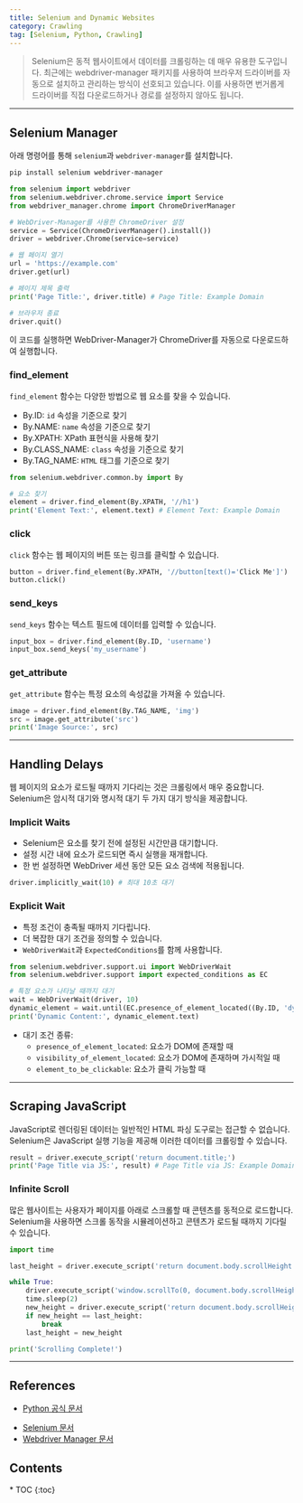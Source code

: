 ```yaml
---
title: Selenium and Dynamic Websites
category: Crawling
tag: [Selenium, Python, Crawling]
---
```


> Selenium은 동적 웹사이트에서 데이터를 크롤링하는 데 매우 유용한 도구입니다. 최근에는 webdriver-manager 패키지를 사용하여 브라우저 드라이버를 자동으로 설치하고 관리하는 방식이 선호되고 있습니다. 이를 사용하면 번거롭게 드라이버를 직접 다운로드하거나 경로를 설정하지 않아도 됩니다.

---

## Selenium Manager
아래 명령어를 통해 `selenium`과 `webdriver-manager`를 설치합니다.

```bash
pip install selenium webdriver-manager
```

```python
from selenium import webdriver
from selenium.webdriver.chrome.service import Service
from webdriver_manager.chrome import ChromeDriverManager

# WebDriver-Manager를 사용한 ChromeDriver 설정
service = Service(ChromeDriverManager().install())
driver = webdriver.Chrome(service=service)

# 웹 페이지 열기
url = 'https://example.com'
driver.get(url)

# 페이지 제목 출력
print('Page Title:', driver.title) # Page Title: Example Domain

# 브라우저 종료
driver.quit()
```
이 코드를 실행하면 WebDriver-Manager가 ChromeDriver를 자동으로 다운로드하여 실행합니다.

### find_element
`find_element` 함수는 다양한 방법으로 웹 요소를 찾을 수 있습니다.
- By.ID: `id` 속성을 기준으로 찾기
- By.NAME: `name` 속성을 기준으로 찾기
- By.XPATH: XPath 표현식을 사용해 찾기
- By.CLASS_NAME: `class` 속성을 기준으로 찾기
- By.TAG_NAME: `HTML` 태그를 기준으로 찾기

```python
from selenium.webdriver.common.by import By

# 요소 찾기
element = driver.find_element(By.XPATH, '//h1')
print('Element Text:', element.text) # Element Text: Example Domain
```

### click
`click` 함수는 웹 페이지의 버튼 또는 링크를 클릭할 수 있습니다.

```python
button = driver.find_element(By.XPATH, '//button[text()='Click Me']')
button.click()
```

### send_keys
`send_keys` 함수는 텍스트 필드에 데이터를 입력할 수 있습니다.

```python
input_box = driver.find_element(By.ID, 'username')
input_box.send_keys('my_username')
```

### get_attribute
`get_attribute` 함수는 특정 요소의 속성값을 가져올 수 있습니다.

```python
image = driver.find_element(By.TAG_NAME, 'img')
src = image.get_attribute('src')
print('Image Source:', src)
```

---

## Handling Delays
웹 페이지의 요소가 로드될 때까지 기다리는 것은 크롤링에서 매우 중요합니다. Selenium은 암시적 대기와 명시적 대기 두 가지 대기 방식을 제공합니다.

### Implicit Waits
- Selenium은 요소를 찾기 전에 설정된 시간만큼 대기합니다.
- 설정 시간 내에 요소가 로드되면 즉시 실행을 재개합니다.
- 한 번 설정하면 WebDriver 세션 동안 모든 요소 검색에 적용됩니다.

```python
driver.implicitly_wait(10) # 최대 10초 대기
```

### Explicit Wait
- 특정 조건이 충족될 때까지 기다립니다.
- 더 복잡한 대기 조건을 정의할 수 있습니다.
- `WebDriverWait`과 `ExpectedConditions`를 함께 사용합니다.

```python
from selenium.webdriver.support.ui import WebDriverWait
from selenium.webdriver.support import expected_conditions as EC

# 특정 요소가 나타날 때까지 대기
wait = WebDriverWait(driver, 10)
dynamic_element = wait.until(EC.presence_of_element_located((By.ID, 'dynamic-content')))
print('Dynamic Content:', dynamic_element.text)
```

- 대기 조건 종류:
    - `presence_of_element_located`: 요소가 DOM에 존재할 때
    - `visibility_of_element_located`: 요소가 DOM에 존재하며 가시적일 때
    - `element_to_be_clickable`: 요소가 클릭 가능할 때

---

## Scraping JavaScript
JavaScript로 렌더링된 데이터는 일반적인 HTML 파싱 도구로는 접근할 수 없습니다. Selenium은 JavaScript 실행 기능을 제공해 이러한 데이터를 크롤링할 수 있습니다.

```python
result = driver.execute_script('return document.title;')
print('Page Title via JS:', result) # Page Title via JS: Example Domain
```

### Infinite Scroll
많은 웹사이트는 사용자가 페이지를 아래로 스크롤할 때 콘텐츠를 동적으로 로드합니다. Selenium을 사용하면 스크롤 동작을 시뮬레이션하고 콘텐츠가 로드될 때까지 기다릴 수 있습니다.

```python
import time

last_height = driver.execute_script('return document.body.scrollHeight')

while True:
    driver.execute_script('window.scrollTo(0, document.body.scrollHeight);')
    time.sleep(2)
    new_height = driver.execute_script('return document.body.scrollHeight')
    if new_height == last_height:
        break
    last_height = new_height

print('Scrolling Complete!')
```

---

## References
- [Python 공식 문서](https://docs.python.org/3/)
* [Selenium 문서](https://selenium-python.readthedocs.io/)
* [Webdriver Manager 문서](https://github.com/SergeyPirogov/webdriver_manager)

<nav class='post-toc' markdown='1'>
  <h2>Contents</h2>
* TOC
{:toc}
</nav>
